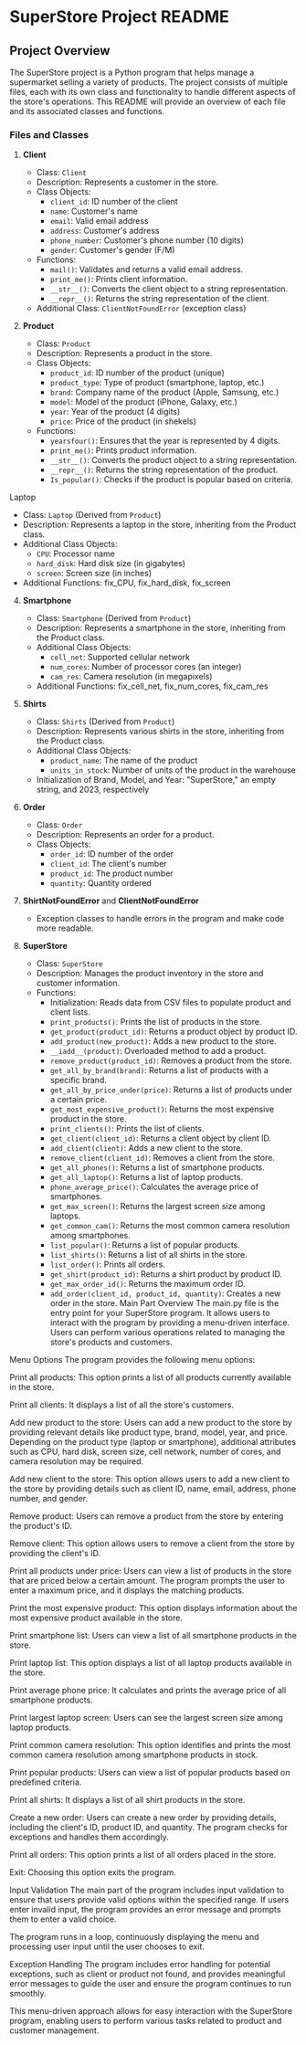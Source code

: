 # SuperStore Project README

## Project Overview
The SuperStore project is a Python program that helps manage a supermarket selling a variety of products. The project consists of multiple files, each with its own class and functionality to handle different aspects of the store's operations. This README will provide an overview of each file and its associated classes and functions.

### Files and Classes

1. **Client**
   - Class: `Client`
   - Description: Represents a customer in the store.
   - Class Objects:
     - `client_id`: ID number of the client
     - `name`: Customer's name
     - `email`: Valid email address
     - `address`: Customer's address
     - `phone_number`: Customer's phone number (10 digits)
     - `gender`: Customer's gender (F/M)
   - Functions:
     - `mail()`: Validates and returns a valid email address.
     - `print_me()`: Prints client information.
     - `__str__()`: Converts the client object to a string representation.
     - `__repr__()`: Returns the string representation of the client.
   - Additional Class: `ClientNotFoundError` (exception class)

2. **Product**
   - Class: `Product`
   - Description: Represents a product in the store.
   - Class Objects:
     - `product_id`: ID number of the product (unique)
     - `product_type`: Type of product (smartphone, laptop, etc.)
     - `brand`: Company name of the product (Apple, Samsung, etc.)
     - `model`: Model of the product (iPhone, Galaxy, etc.)
     - `year`: Year of the product (4 digits)
     - `price`: Price of the product (in shekels)
   - Functions:
     - `yearsfour()`: Ensures that the year is represented by 4 digits.
     - `print_me()`: Prints product information.
     - `__str__()`: Converts the product object to a string representation.
     - `__repr__()`: Returns the string representation of the product.
     - `Is_popular()`: Checks if the product is popular based on criteria.
   
Laptop
   - Class: `Laptop` (Derived from `Product`)
   - Description: Represents a laptop in the store, inheriting from the Product class.
   - Additional Class Objects:
     - `CPU`: Processor name
     - `hard_disk`: Hard disk size (in gigabytes)
     - `screen`: Screen size (in inches)
   - Additional Functions: fix_CPU, fix_hard_disk, fix_screen

4. **Smartphone**
   - Class: `Smartphone` (Derived from `Product`)
   - Description: Represents a smartphone in the store, inheriting from the Product class.
   - Additional Class Objects:
     - `cell_net`: Supported cellular network
     - `num_cores`: Number of processor cores (an integer)
     - `cam_res`: Camera resolution (in megapixels)
   - Additional Functions: fix_cell_net, fix_num_cores, fix_cam_res

5. **Shirts**
   - Class: `Shirts` (Derived from `Product`)
   - Description: Represents various shirts in the store, inheriting from the Product class.
   - Additional Class Objects:
     - `product_name`: The name of the product
     - `units_in_stock`: Number of units of the product in the warehouse
   - Initialization of Brand, Model, and Year: "SuperStore," an empty string, and 2023, respectively

6. **Order**
   - Class: `Order`
   - Description: Represents an order for a product.
   - Class Objects:
     - `order_id`: ID number of the order
     - `client_id`: The client's number
     - `product_id`: The product number
     - `quantity`: Quantity ordered

7. **ShirtNotFoundError** and **ClientNotFoundError**
   - Exception classes to handle errors in the program and make code more readable.

8. **SuperStore**
   - Class: `SuperStore`
   - Description: Manages the product inventory in the store and customer information.
   - Functions:
     - Initialization: Reads data from CSV files to populate product and client lists.
     - `print_products()`: Prints the list of products in the store.
     - `get_product(product_id)`: Returns a product object by product ID.
     - `add_product(new_product)`: Adds a new product to the store.
     - `__iadd__(product)`: Overloaded method to add a product.
     - `remove_product(product_id)`: Removes a product from the store.
     - `get_all_by_brand(brand)`: Returns a list of products with a specific brand.
     - `get_all_by_price_under(price)`: Returns a list of products under a certain price.
     - `get_most_expensive_product()`: Returns the most expensive product in the store.
     - `print_clients()`: Prints the list of clients.
     - `get_client(client_id)`: Returns a client object by client ID.
     - `add_client(client)`: Adds a new client to the store.
     - `remove_client(client_id)`: Removes a client from the store.
     - `get_all_phones()`: Returns a list of smartphone products.
     - `get_all_laptop()`: Returns a list of laptop products.
     - `phone_average_price()`: Calculates the average price of smartphones.
     - `get_max_screen()`: Returns the largest screen size among laptops.
     - `get_common_cam()`: Returns the most common camera resolution among smartphones.
     - `list_popular()`: Returns a list of popular products.
     - `list_shirts()`: Returns a list of all shirts in the store.
     - `list_order()`: Prints all orders.
     - `get_shirt(product_id)`: Returns a shirt product by product ID.
     - `get_max_order_id()`: Returns the maximum order ID.
     - `add_order(client_id, product_id, quantity)`: Creates a new order in the store.
Main Part Overview
The main.py file is the entry point for your SuperStore program. It allows users to interact with the program by providing a menu-driven interface. Users can perform various operations related to managing the store's products and customers.

Menu Options
The program provides the following menu options:

Print all products: This option prints a list of all products currently available in the store.

Print all clients: It displays a list of all the store's customers.

Add new product to the store: Users can add a new product to the store by providing relevant details like product type, brand, model, year, and price. Depending on the product type (laptop or smartphone), additional attributes such as CPU, hard disk, screen size, cell network, number of cores, and camera resolution may be required.

Add new client to the store: This option allows users to add a new client to the store by providing details such as client ID, name, email, address, phone number, and gender.

Remove product: Users can remove a product from the store by entering the product's ID.

Remove client: This option allows users to remove a client from the store by providing the client's ID.

Print all products under price: Users can view a list of products in the store that are priced below a certain amount. The program prompts the user to enter a maximum price, and it displays the matching products.

Print the most expensive product: This option displays information about the most expensive product available in the store.

Print smartphone list: Users can view a list of all smartphone products in the store.

Print laptop list: This option displays a list of all laptop products available in the store.

Print average phone price: It calculates and prints the average price of all smartphone products.

Print largest laptop screen: Users can see the largest screen size among laptop products.

Print common camera resolution: This option identifies and prints the most common camera resolution among smartphone products in stock.

Print popular products: Users can view a list of popular products based on predefined criteria.

Print all shirts: It displays a list of all shirt products in the store.

Create a new order: Users can create a new order by providing details, including the client's ID, product ID, and quantity. The program checks for exceptions and handles them accordingly.

Print all orders: This option prints a list of all orders placed in the store.

Exit: Choosing this option exits the program.

Input Validation
The main part of the program includes input validation to ensure that users provide valid options within the specified range. If users enter invalid input, the program provides an error message and prompts them to enter a valid choice.

The program runs in a loop, continuously displaying the menu and processing user input until the user chooses to exit.

Exception Handling
The program includes error handling for potential exceptions, such as client or product not found, and provides meaningful error messages to guide the user and ensure the program continues to run smoothly.

This menu-driven approach allows for easy interaction with the SuperStore program, enabling users to perform various tasks related to product and customer management.

